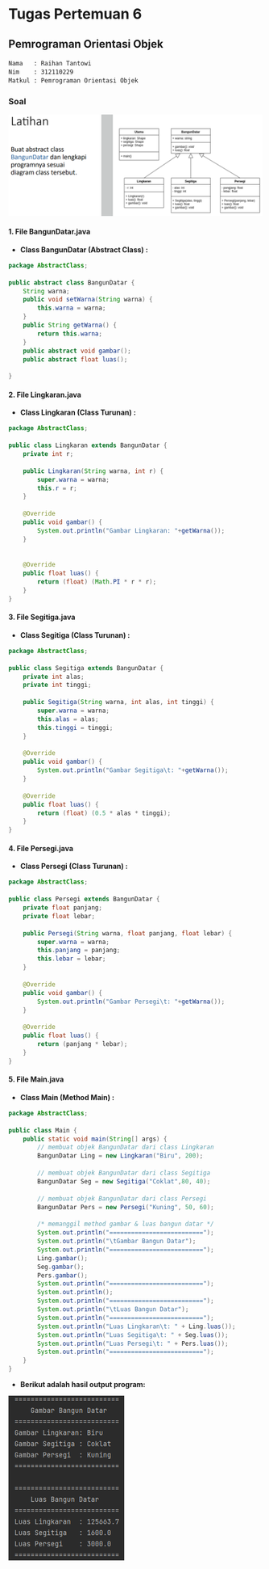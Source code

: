 # Tugas Pertemuan 6
## Pemrograman Orientasi Objek

```sh
Nama   : Raihan Tantowi
Nim    : 312110229
Matkul : Pemrograman Orientasi Objek
```
### Soal
![Gambar 1](Screenshoot/ss1.png)

#### 1. File BangunDatar.java
* **Class BangunDatar (Abstract Class) :**
```java
package AbstractClass;

public abstract class BangunDatar {
    String warna;
    public void setWarna(String warna) {
        this.warna = warna;
    }
    public String getWarna() {
        return this.warna;
    }
    public abstract void gambar();
    public abstract float luas();

}
```

#### 2. File Lingkaran.java
* **Class Lingkaran (Class Turunan) :**
```java
package AbstractClass;

public class Lingkaran extends BangunDatar {
    private int r;

    public Lingkaran(String warna, int r) {
        super.warna = warna;
        this.r = r;
    }

    @Override
    public void gambar() {
        System.out.println("Gambar Lingkaran: "+getWarna());
    }


    @Override
    public float luas() {
        return (float) (Math.PI * r * r);
    }
}
```

#### 3. File Segitiga.java
* **Class Segitiga (Class Turunan) :**
```java
package AbstractClass;

public class Segitiga extends BangunDatar {
    private int alas;
    private int tinggi;

    public Segitiga(String warna, int alas, int tinggi) {
        super.warna = warna;
        this.alas = alas;
        this.tinggi = tinggi;
    }

    @Override
    public void gambar() {
        System.out.println("Gambar Segitiga\t: "+getWarna());
    }

    @Override
    public float luas() {
        return (float) (0.5 * alas * tinggi);
    }
}
```

#### 4. File Persegi.java
* **Class Persegi (Class Turunan) :**
```java
package AbstractClass;

public class Persegi extends BangunDatar {
    private float panjang;
    private float lebar;

    public Persegi(String warna, float panjang, float lebar) {
        super.warna = warna;
        this.panjang = panjang;
        this.lebar = lebar;
    }

    @Override
    public void gambar() {
        System.out.println("Gambar Persegi\t: "+getWarna());
    }

    @Override
    public float luas() {
        return (panjang * lebar);
    }
}
```

#### 5. File Main.java
* **Class Main (Method Main) :**
```java
package AbstractClass;

public class Main {
    public static void main(String[] args) {
        // membuat objek BangunDatar dari class Lingkaran
        BangunDatar Ling = new Lingkaran("Biru", 200);

        // membuat objek BangunDatar dari class Segitiga
        BangunDatar Seg = new Segitiga("Coklat",80, 40);

        // membuat objek BangunDatar dari class Persegi
        BangunDatar Pers = new Persegi("Kuning", 50, 60);

        /* memanggil method gambar & luas bangun datar */
        System.out.println("==========================");
        System.out.println("\tGambar Bangun Datar");
        System.out.println("==========================");
        Ling.gambar();
        Seg.gambar();
        Pers.gambar();
        System.out.println("==========================");
        System.out.println();
        System.out.println("==========================");
        System.out.println("\tLuas Bangun Datar");
        System.out.println("==========================");
        System.out.println("Luas Lingkaran\t: " + Ling.luas());
        System.out.println("Luas Segitiga\t: " + Seg.luas());
        System.out.println("Luas Persegi\t: " + Pers.luas());
        System.out.println("==========================");
    }
}
```

* **Berikut adalah hasil output program:**

![Gambar 2](Screenshoot/ss2.png)
